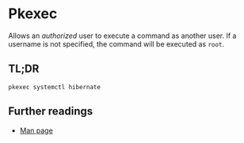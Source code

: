 # Pkexec

Allows an _authorized_ user to execute a command as another user. If a username is not specified, the command will be executed as `root`.

## TL;DR

```shell
pkexec systemctl hibernate
```

## Further readings

- [Man page]

[man page]: https://linux.die.net/man/1/pkexec
